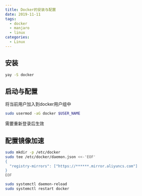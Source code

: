 ```yaml
---
title: Docker的安装与配置
date: 2019-11-11
tags:
  - docker
  - manjaro
  - linux
categories:
  - Linux 
---
```


## 安装

```bash
yay -S docker
```

## 启动与配置

将当前用户加入到docker用户组中

```bash
sudo usermod -aG docker $USER_NAME
```
需要重新登录后生效

## 配置镜像加速

```bash
sudo mkdir -p /etc/docker
sudo tee /etc/docker/daemon.json <<-'EOF'
{
  "registry-mirrors": ["https://******.mirror.aliyuncs.com"]
}
EOF

sudo systemctl daemon-reload
sudo systemctl restart docker
```